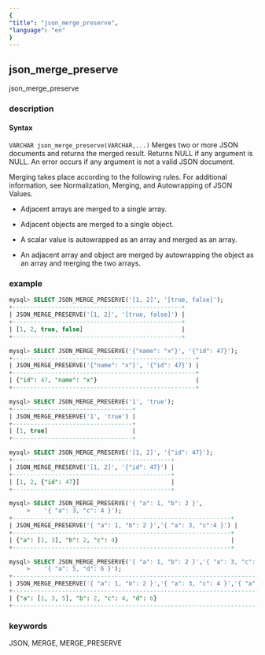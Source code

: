 ```yaml
---
{
"title": "json_merge_preserve",
"language": "en"
}
---
```


<!-- 
Licensed to the Apache Software Foundation (ASF) under one
or more contributor license agreements.  See the NOTICE file
distributed with this work for additional information
regarding copyright ownership.  The ASF licenses this file
to you under the Apache License, Version 2.0 (the
"License"); you may not use this file except in compliance
with the License.  You may obtain a copy of the License at
  http://www.apache.org/licenses/LICENSE-2.0
Unless required by applicable law or agreed to in writing,
software distributed under the License is distributed on an
"AS IS" BASIS, WITHOUT WARRANTIES OR CONDITIONS OF ANY
KIND, either express or implied.  See the License for the
specific language governing permissions and limitations
under the License.
-->

## json_merge_preserve

<version since="1.2.5">

json_merge_preserve

</version>

### description
#### Syntax

`VARCHAR json_merge_preserve(VARCHAR,...)`
Merges two or more JSON documents and returns the merged result. Returns NULL if any argument is NULL. An error occurs if any argument is not a valid JSON document.

Merging takes place according to the following rules. For additional information, see Normalization, Merging, and Autowrapping of JSON Values.

- Adjacent arrays are merged to a single array.

- Adjacent objects are merged to a single object.

- A scalar value is autowrapped as an array and merged as an array.

- An adjacent array and object are merged by autowrapping the object as an array and merging the two arrays.

### example

```sql
mysql> SELECT JSON_MERGE_PRESERVE('[1, 2]', '[true, false]');
+------------------------------------------------+
| JSON_MERGE_PRESERVE('[1, 2]', '[true, false]') |
+------------------------------------------------+
| [1, 2, true, false]                            |
+------------------------------------------------+

mysql> SELECT JSON_MERGE_PRESERVE('{"name": "x"}', '{"id": 47}');
+----------------------------------------------------+
| JSON_MERGE_PRESERVE('{"name": "x"}', '{"id": 47}') |
+----------------------------------------------------+
| {"id": 47, "name": "x"}                            |
+----------------------------------------------------+

mysql> SELECT JSON_MERGE_PRESERVE('1', 'true');
+----------------------------------+
| JSON_MERGE_PRESERVE('1', 'true') |
+----------------------------------+
| [1, true]                        |
+----------------------------------+

mysql> SELECT JSON_MERGE_PRESERVE('[1, 2]', '{"id": 47}');
+---------------------------------------------+
| JSON_MERGE_PRESERVE('[1, 2]', '{"id": 47}') |
+---------------------------------------------+
| [1, 2, {"id": 47}]                          |
+---------------------------------------------+

mysql> SELECT JSON_MERGE_PRESERVE('{ "a": 1, "b": 2 }',
     >    '{ "a": 3, "c": 4 }');
+--------------------------------------------------------------+
| JSON_MERGE_PRESERVE('{ "a": 1, "b": 2 }','{ "a": 3, "c":4 }') |
+--------------------------------------------------------------+
| {"a": [1, 3], "b": 2, "c": 4}                                |
+--------------------------------------------------------------+

mysql> SELECT JSON_MERGE_PRESERVE('{ "a": 1, "b": 2 }','{ "a": 3, "c": 4 }',
     >    '{ "a": 5, "d": 6 }');
+----------------------------------------------------------------------------------+
| JSON_MERGE_PRESERVE('{ "a": 1, "b": 2 }','{ "a": 3, "c": 4 }','{ "a": 5, "d": 6 }') |
+----------------------------------------------------------------------------------+
| {"a": [1, 3, 5], "b": 2, "c": 4, "d": 6}                                         |
+----------------------------------------------------------------------------------+
```

### keywords
JSON, MERGE, MERGE_PRESERVE

